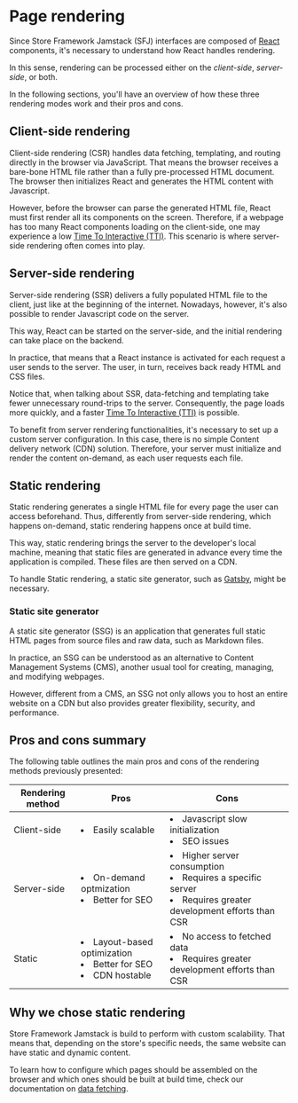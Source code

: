 # Page rendering

Since Store Framework Jamstack (SFJ) interfaces are composed of [React](https://reactjs.org/) components, it's necessary to understand how React handles rendering.

In this sense, rendering can be processed either on the *client-side*, *server-side*, or both.

In the following sections, you'll have an overview of how these three rendering modes work and their pros and cons.

## Client-side rendering

Client-side rendering (CSR) handles data fetching, templating, and routing directly in the browser via JavaScript. That means the browser receives a bare-bone HTML file rather than a fully pre-processed HTML document. The browser then initializes React and generates the HTML content with Javascript.

However, before the browser can parse the generated HTML file, React must first render all its components on the screen. Therefore, if a webpage has too many React components loading on the client-side, one may experience a low [Time To Interactive (TTI)](https://web.dev/tti/). This scenario is where server-side rendering often comes into play.

## Server-side rendering 

Server-side rendering (SSR) delivers a fully populated HTML file to the client, just like at the beginning of the internet. Nowadays, however, it's also possible to render Javascript code on the server.

This way, React can be started on the server-side, and the initial rendering can take place on the backend.

In practice, that means that a React instance is activated for each request a user sends to the server. The user, in turn, receives back ready HTML and CSS files.

Notice that, when talking about SSR, data-fetching and templating take fewer unnecessary round-trips to the server. Consequently, the page loads more quickly, and a faster [Time To Interactive (TTI)](https://web.dev/tti/) is possible.

To benefit from server rendering functionalities, it's necessary to set up a custom server configuration. In this case, there is no simple Content delivery network (CDN) solution. Therefore, your server must initialize and render the content on-demand, as each user requests each file.

## Static rendering

Static rendering generates a single HTML file for every page the user can access beforehand. Thus, differently from server-side rendering, which happens on-demand, static rendering happens once at build time.

This way, static rendering brings the server to the developer's local machine, meaning that static files are generated in advance every time the application is compiled. These files are then served on a CDN.

To handle Static rendering, a static site generator, such as [Gatsby](https://www.gatsbyjs.com/), might be necessary.

### Static site generator

A static site generator (SSG) is an application that generates full static HTML pages from source files and raw data, such as Markdown files.

In practice, an SSG can be understood as an alternative to Content Management Systems (CMS), another usual tool for creating, managing, and modifying webpages.

However, different from a CMS, an SSG not only allows you to host an entire website on a CDN but also provides greater flexibility, security, and performance.

## Pros and cons summary

The following table outlines the main pros and cons of the rendering methods previously presented:

|Rendering method|Pros|Cons|
|----------------|----|----|
|Client-side|<li>Easily scalable</li>|<li>Javascript slow initialization</li><li>SEO issues</li>|
|Server-side|<li>On-demand optmization</li><li>Better for SEO</li>|<li>Higher server consumption</li><li>Requires a specific server</li><li>Requires greater development efforts than CSR</li>|
|Static|<li>Layout-based optimization</li><li>Better for SEO</li><li>CDN hostable</li>|<li>No access to fetched data</li><li>Requires greater development efforts than CSR</li>|

## Why we chose static rendering

Store Framework Jamstack is build to perform with custom scalability. That means that, depending on the store's specific needs, the same website can have static and dynamic content.

To learn how to configure which pages should be assembled on the browser and which ones should be built at build time, check our documentation on [data fetching](data-fetching.md).
